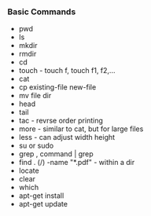 ### Basic Commands 
- pwd
- ls
- mkdir
- rmdir
- cd
- touch - touch f, touch f1, f2,...
- cat
- cp existing-file new-file
- mv file dir
- head
- tail
- tac - revrse order printing
- more - similar to cat, but for large files
- less - can adjust width height 
- su or sudo
- grep , command | grep <search term>
- find . (/) -name "*.pdf" - within a dir
- locate <fileName> 
- clear
- which
- apt-get install
- apt-get update